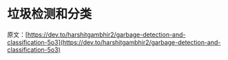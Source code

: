 # 垃圾检测和分类

原文：[https://dev.to/harshitgambhir2/garbage-detection-and-classification-5o3](https://dev.to/harshitgambhir2/garbage-detection-and-classification-5o3)